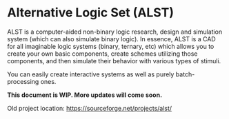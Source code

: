 # Alternative Logic Set (ALST)
ALST is a computer-aided non-binary logic research, design and simulation system (which can also simulate binary logic). In essence, ALST is a CAD for all imaginable logic systems (binary, ternary, etc) which allows you to create your own basic components, create schemes utilizing those components, and then simulate their behavior with various types of stimuli.

You can easily create interactive systems as well as purely batch-processing ones.


**This document is WIP. More updates will come soon.**


Old project location:
https://sourceforge.net/projects/alst/
